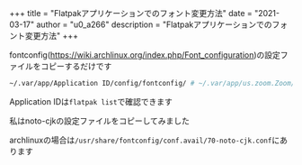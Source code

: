 +++
title = "Flatpakアプリケーションでのフォント変更方法"
date = "2021-03-17"
author = "u0_a266"
description = "Flatpakアプリケーションでのフォント変更方法"
+++

fontconfig(https://wiki.archlinux.org/index.php/Font_configuration)の設定ファイルをコピーするだけです

```bash
~/.var/app/Application ID/config/fontconfig/ # ~/.var/app/us.zoom.Zoom/config/fontconfig/
```

Application IDは`flatpak list`で確認できます

私はnoto-cjkの設定ファイルをコピーしてみました

archlinuxの場合は`/usr/share/fontconfig/conf.avail/70-noto-cjk.conf`にあります
